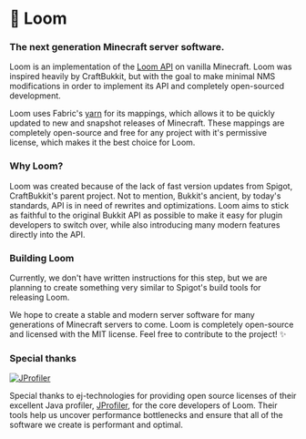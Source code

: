# 🧵 Loom
### The next generation Minecraft server software.

Loom is an implementation of the [Loom API](https://github.com/LoomDev/Loom-API) on vanilla Minecraft. Loom was inspired heavily by CraftBukkit, but with the goal to make minimal NMS modifications in order to implement its API and completely open-sourced development.

Loom uses Fabric's [yarn](https://github.com/fabricmc/yarn) for its mappings, which allows it to be quickly updated to new and snapshot releases of Minecraft. These mappings are completely open-source and free for any project with it's permissive license, which makes it the best choice for Loom.

### Why Loom?
Loom was created because of the lack of fast version updates from Spigot, CraftBukkit's parent project. Not to mention, Bukkit's ancient, by today's standards, API is in need of rewrites and optimizations. Loom aims to stick as faithful to the original Bukkit API as possible to make it easy for plugin developers to switch over, while also introducing many modern features directly into the API.

### Building Loom
Currently, we don't have written instructions for this step, but we are planning to create something very similar to Spigot's build tools for releasing Loom.

We hope to create a stable and modern server software for many generations of Minecraft servers to come. Loom is completely open-source and licensed with the MIT license. Feel free to contribute to the project! ✨

### Special thanks
[![JProfiler](https://www.ej-technologies.com/images/product_banners/jprofiler_medium.png)](https://www.ej-technologies.com/products/jprofiler/overview.html)  

Special thanks to ej-technologies for providing open source licenses of their excellent Java profiler, [JProfiler](https://www.ej-technologies.com/products/jprofiler/overview.html), for the core developers of Loom. Their tools help us uncover performance bottlenecks and ensure that all of the software we create is performant and optimal.